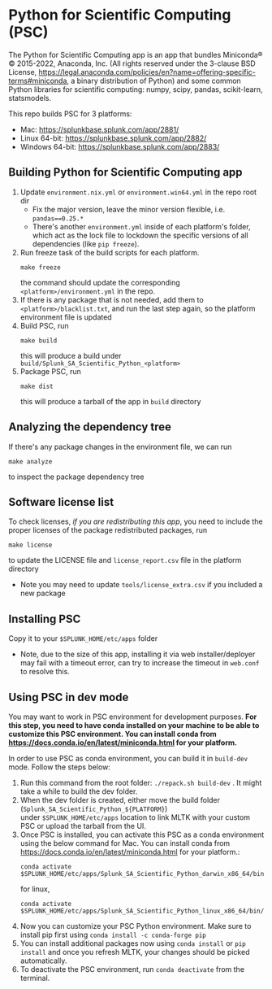 # Python for Scientific Computing (PSC)

The Python for Scientific Computing app is an app that bundles Miniconda® © 2015-2022, Anaconda, Inc.
(All rights reserved under the 3-clause BSD License, https://legal.anaconda.com/policies/en?name=offering-specific-terms#miniconda, 
a binary distribution of Python) and some common Python libraries
for scientific computing: numpy, scipy, pandas, scikit-learn, statsmodels.

This repo builds PSC for 3 platforms:

* Mac: <https://splunkbase.splunk.com/app/2881/>
* Linux 64-bit: <https://splunkbase.splunk.com/app/2882/>
* Windows 64-bit: <https://splunkbase.splunk.com/app/2883/>

## Building Python for Scientific Computing app

1. Update `environment.nix.yml` or `environment.win64.yml` in the repo root dir
    * Fix the major version, leave the minor version flexible, i.e. `pandas==0.25.*`
    * There's another `environment.yml` inside of each platform's folder, which act
      as the lock file to lockdown the specific versions of all dependencies
      (like `pip freeze`).
2. Run freeze task of the build scripts for each platform.
    ```
    make freeze
    ```
   the command should update the corresponding `<platform>/environment.yml` in the repo.
3. If there is any package that is not needed, add them to `<platform>/blacklist.txt`,
    and run the last step again, so the platform environment file is updated
4. Build PSC, run
    ```
    make build
    ```
    this will produce a build under `build/Splunk_SA_Scientific_Python_<platform>`
5. Package PSC, run
    ```
    make dist
    ```
    this will produce a tarball of the app in `build` directory

## Analyzing the dependency tree
If there's any package changes in the environment file, we can run
```
make analyze
```
to inspect the package dependency tree

## Software license list
To check licenses, *if you are redistributing this app*, you need
to include the proper licenses of the package redistributed packages, run
```
make license
```
to update the LICENSE file and `license_report.csv` file in the platform directory
* Note you may need to update `tools/license_extra.csv` if you included a new package

## Installing PSC
Copy it to your `$SPLUNK_HOME/etc/apps` folder
* Note, due to the size of this app, installing it via web
  installer/deployer may fail with a timeout error, can try to increase the timeout in
  `web.conf` to resolve this.

## Using PSC in dev mode
You may want to work in PSC environment for development purposes. **For this step, you need to have conda installed on 
your machine to be able to customize this PSC environment. You can install conda 
from https://docs.conda.io/en/latest/miniconda.html for your platform.**

In order to use PSC as conda environment, you can build it in `build-dev` mode. Follow the steps below:
1. Run this command from the root folder: `./repack.sh build-dev` . It might take a while to build the dev folder. 
2. When the dev folder is created, either move the build folder (`Splunk_SA_Scientific_Python_${PLATFORM}`)  
under `$SPLUNK_HOME/etc/apps` location to link MLTK with your custom PSC or upload the tarball from the UI. 
3. Once PSC is installed, you can activate this PSC as a conda environment using the below command for Mac. 
    You can install conda from https://docs.conda.io/en/latest/miniconda.html for your platform.: 
      ```
      conda activate $SPLUNK_HOME/etc/apps/Splunk_SA_Scientific_Python_darwin_x86_64/bin/darwin_x86_64
      ``` 
   for linux, 
      ```
      conda activate $SPLUNK_HOME/etc/apps/Splunk_SA_Scientific_Python_linux_x86_64/bin/linux_x86_64
      ``` 
4. Now you can customize your PSC Python environment. Make sure to install pip first using `conda install -c conda-forge pip`
5. You can install additional packages now using `conda install` or `pip install` and once 
you refresh MLTK, your changes should be picked automatically.
6. To deactivate the PSC environment, run `conda deactivate` from the terminal.


